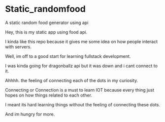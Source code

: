 # Static_randomfood
A static random food generator using api

Hey, this is my static app using food api.

I kinda like this repo because it gives me some idea on how people interact with servers.

Well, im off to a good start for learning fullstack development.

I was  kinda going for dragonballz api but it was down and i cant connect to it.

Ahhhh. the feeling of connecting each of the dots in my curiosity.

Connecting or Connection is a must to learn IOT because every thing just hopes on how things related to each other.

I meant its hard learning things without the feeling of connecting these dots.

And im hungry for more.
